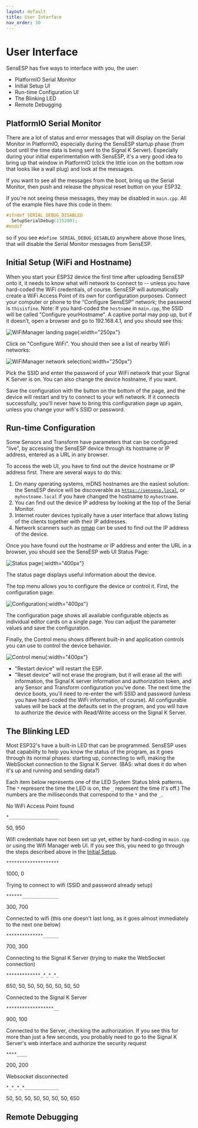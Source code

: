 ```yaml
---
layout: default
title: User Interface
nav_order: 30
---
```


# User Interface

SensESP has five ways to interface with you, the user:

* PlatformIO Serial Monitor
* Initial Setup UI
* Run-time Configuration UI
* The Blinking LED
* Remote Debugging

## PlatformIO Serial Monitor

There are a lot of status and error messages that will display on the Serial Monitor in PlatformIO, especially during the SensESP startup phase (from boot until the time data is being sent to the Signal K Server). Especially during your initial experimentation with SensESP, it's a very good idea to bring up that window in PlatformIO (click the little icon on the bottom row that looks like a wall plug) and look at the messages.

If you want to see all the messages from the boot, bring up the Serial Monitor, then push and release the physical reset button on your ESP32.

If you're not seeing these messages, they may be disabled in `main.cpp`. All of the example files have this code in them:

```c++
#ifndef SERIAL_DEBUG_DISABLED
  SetupSerialDebug(115200);
#endif
```
so if you see `#define SERIAL_DEBUG_DISABLED` anywhere above those lines, that will disable the Serial Monitor messages from SensESP.

## Initial Setup (WiFi and Hostname)

When you start your ESP32 device the first time after uploading SensESP onto it, it needs to know what wifi network to connect to -- unless you have hard-coded the WiFi credentials, of course. SensESP will automatically create a WiFi Access Point of its own for configuration purposes. Connect your computer or phone to the “Configure SensESP” network; the password is `thisisfine`. Note: If you hard-coded the `hostname` in `main.cpp`, the SSID will be called "Configure yourHostname". A captive portal may pop up, but if it doesn’t, open a browser and go to 192.168.4.1, and you should see this:

![WiFiManager landing page](assets/wifimanager_landing_page.png){:width="250px"}

Click on "Configure WiFi". You should then see a list of nearby WiFi networks:

![WiFiManager network selection](assets/wifimanager_network_selection.png){:width="250px"}

Pick the SSID and enter the password of your WiFi network that your Signal K Server is on. You can also change the device hostname, if you want.

Save the configuration with the button on the bottom of the page, and the device will restart and try to connect to your wifi network. If it connects successfully, you'll never have to bring this configuration page up again, unless you change your wifi's SSID or password.

## Run-time Configuration

Some Sensors and Transform have parameters that can be configured "live", by accessing the SensESP device through its hostname or IP address, entered as a URL in any browser.

To access the web UI, you have to find out the device hostname or IP address first.
There are several ways to do this:

1. On many operating systems, mDNS hostnames are the easiest solution: the SensESP device will be discoverable as [`https://sensesp.local`](https://sensesp.local), or `myhostname.local` if you have changed the hostname to `myhostname`.
2. You can find out the device IP address by looking at the top of the Serial Monitor.
3. Internet router devices typically have a user interface that allows listing of the clients together with their IP addresses.
4. Network scanners such as [nmap](https://nmap.org) can be used to find out the IP address of the device.

Once you have found out the hostname or IP address and enter the URL in a browser, you should see the SensESP web UI Status Page:

![Status page](assets/ui_status.png){:width="400px"}

The status page displays useful information about the device.

The top menu allows you to configure the device or control it.
First, the configuration page:

![Configuration](assets/ui_configuration.png){:width="400px"}

The configuration page shows all available configurable objects as individual editor cards on a single page.
You can adjust the parameter values and save the configuration.

Finally, the Control menu shows different built-in and application controls you can use to control the device behavior.

![Control menu](assets/ui_control.png){:width="400px"}

* "Restart device" will restart the ESP.
* "Reset device" will not erase the program, but it will erase all the wifi information, the Signal K server information and authorization token, and any Sensor and Transform configuration you've done.
  The next time the device boots, you'll need to re-enter the wifi SSID and password (unless you have hard-coded the WiFi information, of course).
  All configurable values will be back at the defaults set in the program, and you will have to authorize the device with Read/Write access on the Signal K Server.

## The Blinking LED

Most ESP32's have a built-in LED that can be programmed. SensESP uses that capability to help you know the status of the program, as it goes through its normal phases: starting up, connecting to wifi, making the WebSocket connection to the Signal K Server. (BAS: what does it do when it's up and running and sending data?)

Each item below represents one of the LED System Status blink patterns. The `*` represent the time the LED is on, the `_` represent the time it's off.) The numbers are the milliseconds that correspond to the `*` and the `_`.

No WiFi Access Point found

```
*___________________
```

 50, 950

Wifi credentials have not been set up yet, either by hard-coding in `main.cpp` or using the Wifi Manager web UI. If you see this, you need to go through the steps described above in the [Initial Setup](##initial-setup-(wifi-and-hostname)).

```
********************
```

1000, 0

Trying to connect to wifi (SSID and password already setup)

```
******______________
```

300, 700

Connected to wifi (this one doesn't last long, as it goes almost immediately to the next one below)
```
**************______
```

700, 300

Connecting to the Signal K Server (trying to make the WebSocket connection)

```
*************_*_*_*_
```

650, 50, 50, 50, 50, 50, 50, 50

Connected to the Signal K Server

```
******************__
```

900, 100

Connected to the Server, checking the authorization. If you see this for more than just a few seconds, you probably need to go to the Signal K Server's web interface and authorize the security request

```
****____
```

200, 200

Websocket disconnected

```
*_*_*_*_____________
```

50, 50, 50, 50, 50, 50, 50, 650

## Remote Debugging
